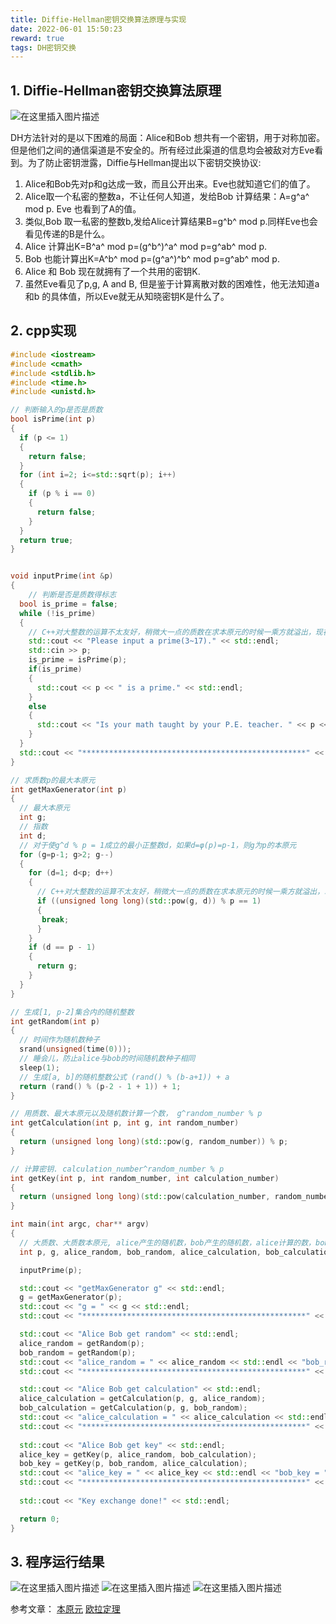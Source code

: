 ```yaml
---
title: Diffie-Hellman密钥交换算法原理与实现
date: 2022-06-01 15:50:23
reward: true
tags: DH密钥交换
---
```



## 1. Diffie-Hellman密钥交换算法原理
<!-- more -->
![在这里插入图片描述](https://img-blog.csdnimg.cn/20201223172456738.png?x-oss-process=image/watermark,type_ZmFuZ3poZW5naGVpdGk,shadow_10,text_aHR0cHM6Ly9ibG9nLmNzZG4ubmV0L3dlaXhpbl80NDM4NzMzOQ==,size_16,color_FFFFFF,t_70)


DH方法针对的是以下困难的局面：Alice和Bob 想共有一个密钥，用于对称加密。但是他们之间的通信渠道是不安全的。所有经过此渠道的信息均会被敌对方Eve看到。为了防止密钥泄露，Diffie与Hellman提出以下密钥交换协议:
1. Alice和Bob先对p和g达成一致，而且公开出来。Eve也就知道它们的值了。
2. Alice取一个私密的整数a，不让任何人知道，发给Bob 计算结果：A=g^a^ mod p. Eve 也看到了A的值。
3. 类似,Bob 取一私密的整数b,发给Alice计算结果B=g^b^ mod p.同样Eve也会看见传递的B是什么。
4. Alice 计算出K=B^a^ mod p=(g^b^)^a^ mod p=g^ab^ mod p.
5. Bob 也能计算出K=A^b^ mod p=(g^a^)^b^ mod p=g^ab^ mod p.
6. Alice 和 Bob 现在就拥有了一个共用的密钥K.
7. 虽然Eve看见了p,g, A and B, 但是鉴于计算离散对数的困难性，他无法知道a和b 的具体值，所以Eve就无从知晓密钥K是什么了。
## 2. cpp实现
```cpp
#include <iostream>
#include <cmath>
#include <stdlib.h>
#include <time.h>
#include <unistd.h>

// 判断输入的p是否是质数
bool isPrime(int p)
{
  if (p <= 1)
  {
    return false;
  }
  for (int i=2; i<=std::sqrt(p); i++)
  {
    if (p % i == 0)
    {
      return false;
    }
  }
  return true;
}


void inputPrime(int &p)
{
    // 判断是否是质数得标志
  bool is_prime = false;
  while (!is_prime)
  {
    // C++对大整数的运算不太友好，稍微大一点的质数在求本原元的时候一乘方就溢出，现在只能用小的质数做密钥交换实验
    std::cout << "Please input a prime(3~17)." << std::endl;
    std::cin >> p;
    is_prime = isPrime(p);
    if(is_prime)
    {
      std::cout << p << " is a prime." << std::endl;
    }
    else
    {
      std::cout << "Is your math taught by your P.E. teacher. " << p << " is not a prime." << std::endl;
    }
  }
  std::cout << "**************************************************" << std::endl;
}

// 求质数p的最大本原元
int getMaxGenerator(int p)
{
  // 最大本原元
  int g;
  // 指数
  int d;
  // 对于使g^d % p = 1成立的最小正整数d，如果d=φ(p)=p-1，则g为p的本原元  
  for (g=p-1; g>2; g--)
  {
    for (d=1; d<p; d++)
    {
      // C++对大整数的运算不太友好，稍微大一点的质数在求本原元的时候一乘方就溢出，现在只能用小的质数做密钥交换实验
      if ((unsigned long long)(std::pow(g, d)) % p == 1)
      {
       break; 
      }
    }
    if (d == p - 1)
    {
      return g;
    }
  }
}

// 生成[1, p-2]集合内的随机整数
int getRandom(int p)
{
  // 时间作为随机数种子
  srand(unsigned(time(0)));
  // 睡会儿，防止alice与bob的时间随机数种子相同
  sleep(1);
  // 生成[a, b]的随机整数公式 (rand() % (b-a+1)) + a
  return (rand() % (p-2 - 1 + 1)) + 1;
}

// 用质数、最大本原元以及随机数计算一个数， g^random_number % p
int getCalculation(int p, int g, int random_number)
{
  return (unsigned long long)(std::pow(g, random_number)) % p;
}

// 计算密钥. calculation_number^random_number % p
int getKey(int p, int random_number, int calculation_number)
{
  return (unsigned long long)(std::pow(calculation_number, random_number)) % p;
}

int main(int argc, char** argv)
{
  // 大质数、大质数本原元, alice产生的随机数，bob产生的随机数，alice计算的数，bob计算的数，alice计算的密钥，bob计算的密钥
  int p, g, alice_random, bob_random, alice_calculation, bob_calculation, alice_key, bob_key;

  inputPrime(p);

  std::cout << "getMaxGenerator g" << std::endl;
  g = getMaxGenerator(p);
  std::cout << "g = " << g << std::endl;
  std::cout << "**************************************************" << std::endl;

  std::cout << "Alice Bob get random" << std::endl;
  alice_random = getRandom(p);
  bob_random = getRandom(p);
  std::cout << "alice_random = " << alice_random << std::endl << "bob_random = " << bob_random << std::endl;
  std::cout << "**************************************************" << std::endl;

  std::cout << "Alice Bob get calculation" << std::endl;
  alice_calculation = getCalculation(p, g, alice_random);
  bob_calculation = getCalculation(p, g, bob_random);
  std::cout << "alice_calculation = " << alice_calculation << std::endl << "bob_calculation = " << bob_calculation << std::endl;
  std::cout << "**************************************************" << std::endl;
  
  std::cout << "Alice Bob get key" << std::endl;
  alice_key = getKey(p, alice_random, bob_calculation);
  bob_key = getKey(p, bob_random, alice_calculation);
  std::cout << "alice_key = " << alice_key << std::endl << "bob_key = " << bob_key << std::endl;
  std::cout << "**************************************************" << std::endl;
  
  std::cout << "Key exchange done!" << std::endl;

  return 0;
}
```
## 3. 程序运行结果

![在这里插入图片描述](https://img-blog.csdnimg.cn/20201223174634522.png?x-oss-process=image/watermark,type_ZmFuZ3poZW5naGVpdGk,shadow_10,text_aHR0cHM6Ly9ibG9nLmNzZG4ubmV0L3dlaXhpbl80NDM4NzMzOQ==,size_16,color_FFFFFF,t_70#pic_center)
![在这里插入图片描述](https://img-blog.csdnimg.cn/20201223174657956.png?x-oss-process=image/watermark,type_ZmFuZ3poZW5naGVpdGk,shadow_10,text_aHR0cHM6Ly9ibG9nLmNzZG4ubmV0L3dlaXhpbl80NDM4NzMzOQ==,size_16,color_FFFFFF,t_70#pic_center)
![在这里插入图片描述](https://img-blog.csdnimg.cn/20201223174702689.png?x-oss-process=image/watermark,type_ZmFuZ3poZW5naGVpdGk,shadow_10,text_aHR0cHM6Ly9ibG9nLmNzZG4ubmV0L3dlaXhpbl80NDM4NzMzOQ==,size_16,color_FFFFFF,t_70#pic_center)





参考文章：
[本原元](https://blog.csdn.net/ssff1/article/details/5001336?utm_medium=distribute.pc_relevant.none-task-blog-BlogCommendFromBaidu-2.control&depth_1-utm_source=distribute.pc_relevant.none-task-blog-BlogCommendFromBaidu-2.control)
[欧拉定理](https://zhuanlan.zhihu.com/p/97772441)
